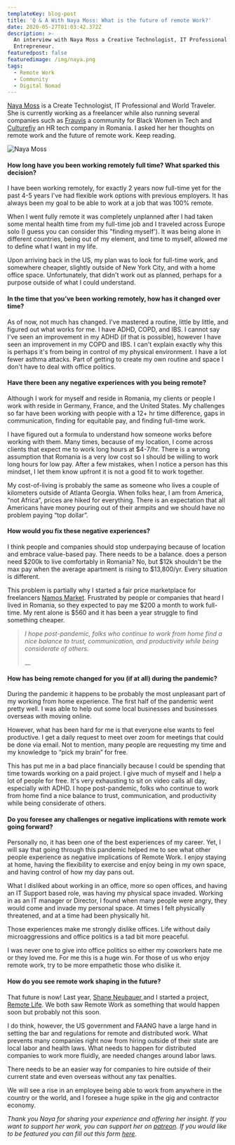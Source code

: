 ```yaml
---
templateKey: blog-post
title: 'Q & A With Naya Moss: What is the future of remote Work?'
date: 2020-05-27T01:03:42.372Z
description: >-
  An interview with Naya Moss a Creative Technologist, IT Professional and
  Entrepreneur. 
featuredpost: false
featuredimage: /img/naya.png
tags:
  - Remote Work
  - Community
  - Digital Nomad
---
```

[Naya Moss](https://nayamoss.com/) is a Create Technologist, IT Professional and World Traveler. She is currently working as a freelancer while also running several companies such as [Frauvis](https://frauvis.com/) a community for Black Women in Tech and [Culturefiy](https://www.culturefiy.tech/) an HR tech company in Romania. I asked her her thoughts on remote work and the future of remote work. Keep reading.

![Naya Moss](/img/naya-moss.jpg)

#### How long have you been working remotely full time? What sparked this decision?

I have been working remotely, for exactly 2 years now full-time yet for the past 4-5 years I've had flexible work options with previous employers. It has always been my goal to be able to work at a job that was 100% remote. 

When I went fully remote it was completely unplanned after I had taken some mental health time from my full-time job and I traveled across Europe solo (I guess you can consider this "finding myself'). It was being alone in different countries, being out of my element, and time to myself, allowed me to define what I want in my life. 

Upon arriving back in the US, my plan was to look for full-time work, and somewhere cheaper, slightly outside of New York City, and with a home office space. Unfortunately, that didn't work out as planned, perhaps for a purpose outside of what I could understand.

#### In the time that you’ve been working remotely, how has it changed over time?

As of now, not much has changed. I've mastered a routine, little by little, and figured out what works for me. I have ADHD, COPD, and IBS. I cannot say I've seen an improvement in my ADHD (if that is possible), however I have seen an improvement in my COPD and IBS. I can't explain exactly why this is perhaps it's from being in control of my physical environment. I have a lot fewer asthma attacks. Part of getting to create my own routine and space I don't have to deal with office politics.

#### Have there been any negative experiences with you being remote?

Although I work for myself and reside in Romania, my clients or people I work with reside in Germany, France, and the United States. My challenges so far have been working with people with a 12+ hr time difference, gaps in communication, finding for equitable pay, and finding full-time work. 

I have figured out a formula to understand how someone works before working with them. Many times, because of my location, I come across clients that expect me to work long hours at $4-7/hr. There is a wrong assumption that Romania is a very low cost so I should be willing to work long hours for low pay. After a few mistakes, when I notice a person has this mindset, I let them know upfront it is not a good fit to work together. 

My cost-of-living is probably the same as someone who lives a couple of kilometers outside of Atlanta Georgia. When folks hear, I am from America, “not Africa”, prices are hiked for everything. There is an expectation that all Americans have money pouring out of their armpits and we should have no problem paying “top dollar”. 

#### How would you fix these negative experiences?

I think people and companies should stop underpaying because of location and embrace value-based pay. There needs to be a balance. does a person need $200k to live comfortably in Romania? No, but $12k shouldn't be the max pay when the average apartment is rising to $13,800/yr. Every situation is different.

This problem is partially why I started a fair price marketplace for freelancers [Namos Market](https://www.namosmarket.com/). Frustrated by people or companies that heard I lived in Romania, so they expected to pay me $200 a month to work full-time. My rent alone is $560 and it has been a year struggle to find something cheaper.

> _I hope post-pandemic, folks who continue to work from home find a nice balance to trust, communication, and productivity while being considerate of others._
>
> __

#### How has being remote changed for you (if at all) during the pandemic?

During the pandemic it happens to be probably the most unpleasant part of my working from home experience. The first half of the pandemic went pretty well. I was able to help out some local businesses and businesses overseas with moving online. 

However, what has been hard for me is that everyone else wants to feel productive. I get a daily request to meet over zoom for meetings that could be done via email. Not to mention, many people are requesting my time and my knowledge to “pick my brain” for free. 

This has put me in a bad place financially because I could be spending that time towards working on a paid project. I give much of myself and I help a lot of people for free. It's very exhausting to sit on video calls all day, especially with ADHD. I hope post-pandemic, folks who continue to work from home find a nice balance to trust, communication, and productivity while being considerate of others.

#### Do you foresee any challenges or negative implications with remote work going forward?

Personally no, it has been one of the best experiences of my career. Yet, I will say that going through this pandemic helped me to see what other people experience as negative implications of Remote Work. I enjoy staying at home, having the flexibility to exercise and enjoy being in my own space, and having control of how my day pans out. 

What I disliked about working in an office, more so open offices, and having an IT Support based role, was having my physical space invaded. Working in as an IT manager or Director, I found when many people were angry, they would come and invade my personal space. At times I felt physically threatened, and at a time had been physically hit. 

Those experiences make me strongly dislike offices. Life without daily microaggressions and office politics is a tad bit more peaceful. 

I was never one to give into office politics so either my coworkers hate me or they loved me. For me this is a huge win. For those of us who enjoy remote work, try to be more empathetic those who dislike it.

#### How do you see remote work shaping in the future?

That future is now! Last year, [Shane Neubauer ](https://twitter.com/sneub)and I started a project,[ Remote Life](https://twitter.com/remotelifeio). We both saw Remote Work as something that would happen soon but probably not this soon. 

I do think, however, the US government and FAANG have a large hand in setting the bar and regulations for remote and distributed work. What prevents many companies right now from hiring outside of their state are local labor and health laws. What needs to happen for distributed companies to work more fluidly, are needed changes around labor laws. 

There needs to be an easier way for companies to hire outside of their current state and even overseas without any tax penalties. 

We will see a rise in an employee being able to work from anywhere in the country or the world, and I foresee a huge spike in the gig and contractor economy.

_Thank you Naya for sharing your experience and offering her insight. If you want to support her work, you can support her on_ [_patreon_](https://www.patreon.com/frauvis/posts)_. If you would like to be featured you can fill out this form_ [_here_](https://us19.list-manage.com/survey?u=96494ecbd121cdd5e878df186&id=86345cbde6)_._
